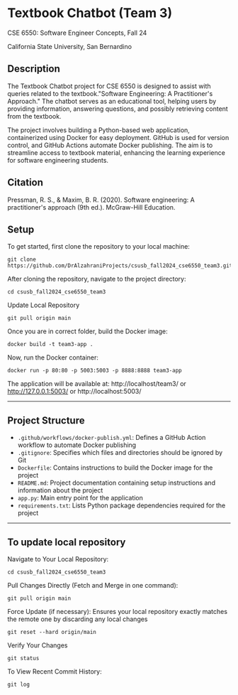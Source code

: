 # Textbook Chatbot (Team 3)

CSE 6550: Software Engineer Concepts, Fall 24

California State University, San Bernardino
## Description
The Textbook Chatbot project for CSE 6550 is designed to assist with queries related to the textbook."Software Engineering: A Practitioner's Approach." The chatbot serves as an educational tool, helping users by providing information, answering questions, and possibly retrieving content from the textbook.

The project involves building a Python-based web application, containerized using Docker for easy deployment. GitHub is used for version control, and GitHub Actions automate Docker publishing. The aim is to streamline access to textbook material, enhancing the learning experience for software engineering students.

## Citation
Pressman, R. S., & Maxim, B. R. (2020). Software engineering: A practitioner's approach (9th ed.). McGraw-Hill Education.


## Setup
To get started, first clone the repository to your local machine:
```
git clone https://github.com/DrAlzahraniProjects/csusb_fall2024_cse6550_team3.git
```

After cloning the repository, navigate to the project directory:
```
cd csusb_fall2024_cse6550_team3
```

Update Local Repository
```
git pull origin main
```

Once you are in correct folder, build the Docker image:
```
docker build -t team3-app .
```

Now, run the Docker container:
```
docker run -p 80:80 -p 5003:5003 -p 8888:8888 team3-app
```
The application will be available at: http://localhost/team3/ or http://127.0.0.1:5003/ or http://localhost:5003/ 

---
## Project Structure

- `.github/workflows/docker-publish.yml`: Defines a GitHub Action workflow to automate Docker publishing
- `.gitignore`: Specifies which files and directories should be ignored by Git
- `Dockerfile`: Contains instructions to build the Docker image for the project
- `README.md`: Project documentation containing setup instructions and information about the project
- `app.py`: Main entry point for the application
- `requirements.txt`: Lists Python package dependencies required for the project

---
## To update local repository

Navigate to Your Local Repository:

```
cd csusb_fall2024_cse6550_team3
```

Pull Changes Directly (Fetch and Merge in one command): 
```
git pull origin main
```
 Force Update (if necessary): Ensures your local repository exactly matches the remote one by discarding any local changes
```
git reset --hard origin/main
```
Verify Your Changes
```
git status
```
To View Recent Commit History:
```
git log
```
